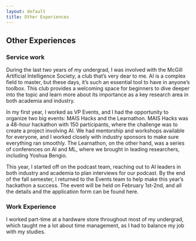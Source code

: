 ```yaml
---
layout: default
title: Other Experiences
---
```

## Other Experiences
### Service work

During the last two years of my undergrad, I was involved with the McGill Artificial Intelligence Society, a club that’s very dear to me. AI is a complex field to master, but these days, it’s such an essential tool to have in anyone’s toolbox. This club provides a welcoming space for beginners to dive deeper into the topic and learn more about its importance as a key research area in both academia and industry.

In my first year, I worked as VP Events, and I had the opportunity to organize two big events: MAIS Hacks and the Learnathon. MAIS Hacks was a 48-hour hackathon with 150 participants, where the challenge was to create a project involving AI. We had mentorship and workshops available for everyone, and I worked closely with industry sponsors to make sure everything ran smoothly. The Learnathon, on the other hand, was a series of conferences on AI and ML, where we brought in leading researchers, including Yoshua Bengio.

This year, I started off on the podcast team, reaching out to AI leaders in both industry and academia to plan interviews for our podcast. By the end of the fall semester, I returned to the Events team to help make this year’s hackathon a success. The event will be held on February 1st-2nd, and all the details and the application form can be found here.

### Work Experience 

I worked part-time at a hardware store throughout most of my undergrad, which taught me a lot about time management, as I had to balance my job with my studies.
